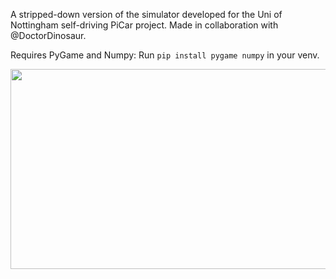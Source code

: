 A stripped-down version of the simulator developed for the Uni of Nottingham self-driving PiCar project. Made in collaboration with @DoctorDinosaur.

Requires PyGame and Numpy: Run `pip install pygame numpy` in your venv.

<img src="https://github.com/jckpn/picar_sim/assets/14837124/ed9881c9-c938-412e-88e2-7bfd9418f02a" style="width: 550px; height: 320px;">
